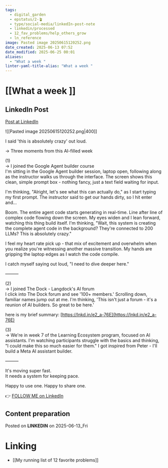 ```yaml
---
tags:
  - digital_garden
  - epstatus/2-🪴
  - type/social-media/linkedIn-post-note
  - linkedin/processed
  - 12_fav_problems/help_others_grow
  - ln_reference
image: Pasted image 20250615120252.png
date_created: 2025-06-13 07:52
date_modified: 2025-06-25 00:01
aliases:
  - "What a week "
linter-yaml-title-alias: "What a week "
---
```

# [[What a week ]]

## LinkedIn Post

[Post at LinkedIn](https://www.linkedin.com/posts/sebastiankamilli_i-said-this-is-absolutely-crazy-out-loud-activity-7339174346592010241-C-ga?utm_source=share&utm_medium=member_desktop&rcm=ACoAAA1M1pkBgWCYPhT45EpfLiHzViQqRWNCIv4)

![[Pasted image 20250615120252.png|400]]

I said 'this is absolutely crazy' out loud.  
  
→ Three moments from this AI-filled week  
  
(1)  
→ I joined the Google Agent builder course  
I'm sitting in the Google Agent builder session, laptop open, following along as the instructor walks us through the interface. The screen shows this clean, simple prompt box - nothing fancy, just a text field waiting for input.  
  
I'm thinking, "Alright, let's see what this can actually do," as I start typing my first prompt. The instructor said to get our hands dirty, so I hit enter and...  
  
Boom. The entire agent code starts generating in real-time. Line after line of complex code flowing down the screen. My eyes widen and I lean forward, watching this thing build itself. I'm thinking, "Wait, this system is creating the complete agent code in the background? They're connected to 200 LLMs? This is absolutely crazy."  
  
I feel my heart rate pick up - that mix of excitement and overwhelm when you realize you're witnessing another massive transition. My hands are gripping the laptop edges as I watch the code compile.  
  
I catch myself saying out loud, "I need to dive deeper here."  
  
———  
  
(2)  
→ I joined The Dock - Langdock's AI forum  
I click into The Dock forum and see '100+ members.' Scrolling down, familiar names jump out at me. I'm thinking, 'This isn't just a forum - it's a reunion of AI builders. So great to be here.'  
  
here is my brief summary: [https://lnkd.in/e2_a-76E](https://lnkd.in/e2_a-76E)  
  
(3)  
→ We're in week 7 of the Learning Ecosystem program, focused on AI assistants. I'm watching participants struggle with the basics and thinking, "I could make this so much easier for them." I got inspired from Peter - I'll build a Meta AI assistant builder.  

———  
  
It's moving super fast.  
It needs a system for keeping pace.  
  
Happy to use one. Happy to share one.

👉 [FOLLOW ME on LinkedIn](https://www.linkedin.com/comm/mynetwork/discovery-see-all?usecase=PEOPLE_FOLLOWS&followMember=sebastiankamilli)

## Content preparation

Posted on **LINKEDIN** on 2025-06-13_Fri

# Linking

+ [[My running list of 12 favorite problems]]